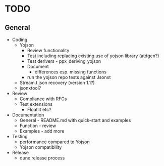 # TODO
## General
* Coding
  * Yojson
    * Review functionality
    * Test including replacing existing use of yojson library (atdgen?)
    * Test derivers - ppx_deriving_yojson
    * Document
      * differences esp. missing functions
    * run the yojson repo tests against Jsonxt
  * Stream.t json recovery (version 1.1?)
  * jsonxtool?
* Review
  * Compliance with RFCs
  * Test extensions
    * Floatlit etc?
* Documentation
  * General - README.md with quick-start and examples
  * Function - review
  * Examples - add more
* Testing
  * performance compared to Yojson
  * Yojson compatibility
* Release
  * dune release process

